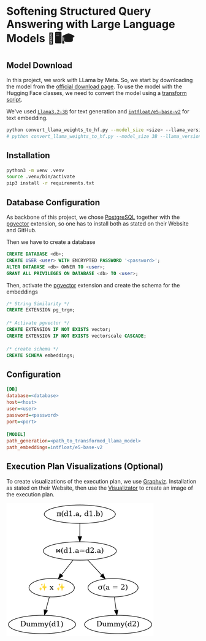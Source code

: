 # Softening Structured Query Answering with Large Language Models 🦙🖥️🎓

## Model Download
In this project, we work with LLama by Meta. 
So, we start by downloading the model from the [official download page](https://www.llama.com/llama-downloads/). 
To use the model with the Hugging Face classes, we need to convert the model using a 
[transform script](https://github.com/huggingface/transformers/blob/main/src/transformers/models/llama/convert_llama_weights_to_hf.py).

We've used [`Llama3.2-3B`](https://huggingface.co/meta-llama/Llama-3.2-3B) for text generation 
and [`intfloat/e5-base-v2`](https://huggingface.co/intfloat/e5-base-v2) for text embedding. 

```bash
python convert_llama_weights_to_hf.py --model_size <size> --llama_version <version> --input_dir <model> --output_dir <model>_compile
# python convert_llama_weights_to_hf.py --model_size 3B --llama_version 3.2 --input_dir Llama3.2-3B  --output_dir Llama3.2-3B_compile 
```

## Installation

```bash
python3 -m venv .venv
source .venv/bin/activate
pip3 install -r requirements.txt
```

## Database Configuration

As backbone of this project, we chose [PostgreSQL](https://www.postgresql.org/) together with the 
[pgvector](https://github.com/pgvector/pgvector) extension, so one has to install both as stated on their Website and GitHub.

Then we have to create a database 
```sql
CREATE DATABASE <db>;
CREATE USER <user> WITH ENCRYPTED PASSWORD '<password>';
ALTER DATABASE <db> OWNER TO <user>;
GRANT ALL PRIVILEGES ON DATABASE <db> TO <user>;
```

Then, activate the [pgvector](https://github.com/pgvector/pgvector) extension and create the schema for the embeddings

```sql
/* String Similarity */
CREATE EXTENSION pg_trgm;

/* Activate pgvector */
CREATE EXTENSION IF NOT EXISTS vector;
CREATE EXTENSION IF NOT EXISTS vectorscale CASCADE;

/* create schema */
CREATE SCHEMA embeddings;
```


## Configuration

```ini
[DB]
database=<database>
host=<host>
user=<user>
password=<password>
port=<port>

[MODEL]
path_generation=<path_to_transformed_llama_model>
path_embeddings=intfloat/e5-base-v2
```

## Execution Plan Visualizations (Optional) 

To create visualizations of the execution plan, we use [Graphviz](https://graphviz.org/download/). 
Installation as stated on their Website, then use the [Visualizator](utils/Visualizator.py#L13) 
to create an image of the execution plan.

![exec_plan.png](img/exec_plan.png)